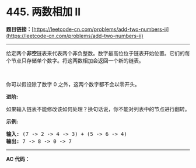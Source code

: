 # 445. 两数相加 II

**题目链接：**[https://leetcode-cn.com/problems/add-two-numbers-ii](https://leetcode-cn.com/problems/add-two-numbers-ii)

---

<div class="content__1Y2H">
 <div class="notranslate">
  <p>给定两个<strong>非空</strong>链表来代表两个非负整数。数字最高位位于链表开始位置。它们的每个节点只存储单个数字。将这两数相加会返回一个新的链表。</p> 
  <p>&nbsp;</p> 
  <p>你可以假设除了数字 0 之外，这两个数字都不会以零开头。</p> 
  <p><strong>进阶:</strong></p> 
  <p>如果输入链表不能修改该如何处理？换句话说，你不能对列表中的节点进行翻转。</p> 
  <p><strong>示例:</strong></p> 
  <pre class="language-text"><strong>输入:</strong> (7 -&gt; 2 -&gt; 4 -&gt; 3) + (5 -&gt; 6 -&gt; 4)
<strong>输出:</strong> 7 -&gt; 8 -&gt; 0 -&gt; 7
</pre> 
 </div>
</div>

---

**AC 代码：**

```java

```